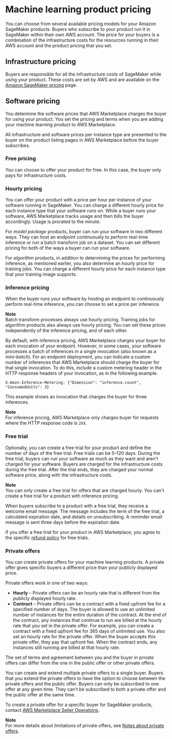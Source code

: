 # Machine learning product pricing<a name="machine-learning-pricing"></a>

You can choose from several available pricing models for your Amazon SageMaker products\. Buyers who subscribe to your product run it in SageMaker within their own AWS account\. The price for your buyers is a combination of the infrastructure costs for the resources running in their AWS account and the product pricing that you set\.

## Infrastructure pricing<a name="ml-infrastructure-pricing"></a>

Buyers are responsible for all the infrastructure costs of SageMaker while using your product\. These costs are set by AWS and are available on the [Amazon SageMaker pricing](https://aws.amazon.com/sagemaker/pricing/) page\.

## Software pricing<a name="ml-software-pricing"></a>

You determine the software prices that AWS Marketplace charges the buyer for using your product\. You set the pricing and terms when you are adding your machine learning product to AWS Marketplace\.

All infrastructure and software prices per instance type are presented to the buyer on the product listing pages in AWS Marketplace before the buyer subscribes\.

### Free pricing<a name="ml-pricing-free"></a>

You can choose to offer your product for free\. In this case, the buyer only pays for infrastructure costs\.

### Hourly pricing<a name="ml-pricing-hourly"></a>

You can offer your product with a price per hour per instance of your software running in SageMaker\. You can charge a different hourly price for each instance type that your software runs on\. While a buyer runs your software, AWS Marketplace tracks usage and then bills the buyer accordingly\. Usage is prorated to the minute\.

For *model package* products, buyer can run your software in two different ways\. They can host an endpoint continuously to perform real\-time inference or run a batch transform job on a dataset\. You can set different pricing for both of the ways a buyer can run your software\.

For *algorithm* products, in addition to determining the prices for performing inference, as mentioned earlier, you also determine an hourly price for training jobs\. You can charge a different hourly price for each instance type that your training image supports\.

### Inference pricing<a name="ml-pricing-inference"></a>

When the buyer runs your software by hosting an endpoint to continuously perform real\-time inference, you can choose to set a price per inference\.

**Note**  
Batch transform processes always use hourly pricing\. Training jobs for algorithm products also always use hourly pricing\. You can set these prices independently of the inference pricing, and of each other\.

By default, with inference pricing, AWS Marketplace charges your buyer for each invocation of your endpoint\. However, in some cases, your software processes a batch of inferences in a single invocation \(also known as a *mini\-batch*\)\. For an endpoint deployment, you can indicate a custom number of inferences that AWS Marketplace should charge the buyer for that single invocation\. To do this, include a custom metering header in the HTTP response headers of your invocation, as in the following example\.

```
X-Amzn-Inference-Metering: {"Dimension": "inference.count", "ConsumedUnits": 3}
```

This example shows an invocation that charges the buyer for three inferences\.

**Note**  
For inference pricing, AWS Marketplace only charges buyer for requests where the HTTP response code is `2XX`\.

### Free trial<a name="ml-pricing-free-trial"></a>

Optionally, you can create a free trial for your product and define the number of days of the free trial\. Free trials can be 5–120 days\. During the free trial, buyers can run your software as much as they want and aren't charged for your software\. Buyers are charged for the infrastructure costs during the free trial\. After the trial ends, they are charged your normal software price, along with the infrastructure costs\.

**Note**  
You can only create a free trial for offers that are charged hourly\. You can't create a free trial for a product with inference pricing\.

When buyers subscribe to a product with a free trial, they receive a welcome email message\. The message includes the term of the free trial, a calculated expiration date, and details on unsubscribing\. A reminder email message is sent three days before the expiration date\.

If you offer a free trial for your product in AWS Marketplace, you agree to the specific [ refund policy](https://docs.aws.amazon.com/marketplace/latest/userguide/refunds.html#refund-policy) for free trials\.

### Private offers<a name="ml-pricing-private"></a>

You can create private offers for your machine learning products\. A private offer gives specific buyers a different price than your publicly displayed price\.

Private offers work in one of two ways:
+ **Hourly** – Private offers can be an hourly rate that is different from the publicly displayed hourly rate\.
+ **Contract** – Private offers can be a contract with a fixed upfront fee for a specified number of days\. The buyer is allowed to use an unlimited number of instances for the entire duration of the contract\. At the end of the contract, any instances that continue to run are billed at the hourly rate that you set in the private offer\. For example, you can create a contract with a fixed upfront fee for 365 days of unlimited use\. You also set an hourly rate for the private offer\. When the buyer accepts this private offer, they pay that upfront fee\. When the contract ends, any instances still running are billed at that hourly rate\.

The set of terms and agreement between you and the buyer in private offers can differ from the one in the public offer or other private offers\.

You can create and extend multiple private offers to a single buyer\. Buyers that you extend the private offers to have the option to choose between the private offers and the public offer\. Buyers can only be subscribed to one offer at any given time\. They can't be subscribed to both a private offer and the public offer at the same time\.

To create a private offer for a specific buyer for SageMaker products, contact [AWS Marketplace Seller Operations](https://aws.amazon.com/marketplace/management/contact-us/)\.

**Note**  
For more details about limitations of private offers, see [Notes about private offers](private-offers-overview.md#private-offer-limitations)\.